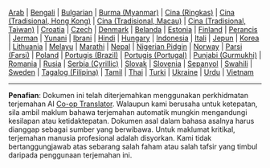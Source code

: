 <!--
CO_OP_TRANSLATOR_METADATA:
{
  "original_hash": "c190f3eb95e4770a1b84dfbf6587d471",
  "translation_date": "2025-10-22T12:11:29+00:00",
  "source_file": "src/co_op_translator/templates/languages_table.md",
  "language_code": "ms"
}
-->
[Arab](../ar/README.md) | [Bengali](../bn/README.md) | [Bulgarian](../bg/README.md) | [Burma (Myanmar)](../my/README.md) | [Cina (Ringkas)](../zh/README.md) | [Cina (Tradisional, Hong Kong)](../hk/README.md) | [Cina (Tradisional, Macau)](../mo/README.md) | [Cina (Tradisional, Taiwan)](../tw/README.md) | [Croatia](../hr/README.md) | [Czech](../cs/README.md) | [Denmark](../da/README.md) | [Belanda](../nl/README.md) | [Estonia](../et/README.md) | [Finland](../fi/README.md) | [Perancis](../fr/README.md) | [Jerman](../de/README.md) | [Yunani](../el/README.md) | [Ibrani](../he/README.md) | [Hindi](../hi/README.md) | [Hungary](../hu/README.md) | [Indonesia](../id/README.md) | [Itali](../it/README.md) | [Jepun](../ja/README.md) | [Korea](../ko/README.md) | [Lithuania](../lt/README.md) | [Melayu](./README.md) | [Marathi](../mr/README.md) | [Nepal](../ne/README.md) | [Nigerian Pidgin](../pcm/README.md) | [Norway](../no/README.md) | [Parsi (Farsi)](../fa/README.md) | [Poland](../pl/README.md) | [Portugis (Brazil)](../br/README.md) | [Portugis (Portugal)](../pt/README.md) | [Punjabi (Gurmukhi)](../pa/README.md) | [Romania](../ro/README.md) | [Rusia](../ru/README.md) | [Serbia (Cyrillic)](../sr/README.md) | [Slovak](../sk/README.md) | [Slovenia](../sl/README.md) | [Sepanyol](../es/README.md) | [Swahili](../sw/README.md) | [Sweden](../sv/README.md) | [Tagalog (Filipina)](../tl/README.md) | [Tamil](../ta/README.md) | [Thai](../th/README.md) | [Turki](../tr/README.md) | [Ukraine](../uk/README.md) | [Urdu](../ur/README.md) | [Vietnam](../vi/README.md)

---

**Penafian**:
Dokumen ini telah diterjemahkan menggunakan perkhidmatan terjemahan AI [Co-op Translator](https://github.com/Azure/co-op-translator). Walaupun kami berusaha untuk ketepatan, sila ambil maklum bahawa terjemahan automatik mungkin mengandungi kesilapan atau ketidaktepatan. Dokumen asal dalam bahasa asalnya harus dianggap sebagai sumber yang berwibawa. Untuk maklumat kritikal, terjemahan manusia profesional adalah disyorkan. Kami tidak bertanggungjawab atas sebarang salah faham atau salah tafsir yang timbul daripada penggunaan terjemahan ini.